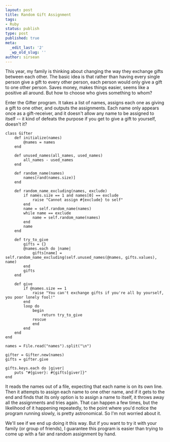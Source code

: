 ```yaml
---
layout: post
title: Random Gift Assignment
tags:
- Ruby
status: publish
type: post
published: true
meta:
  _edit_last: '2'
  _wp_old_slug: ''
author: sirsean
---
```

This year, my family is thinking about changing the way they exchange gifts between each other. The basic idea is that rather than having every single person give a gift to every other person, each person would only give a gift to one other person. Saves money, makes things easier, seems like a positive all around. But how to choose who gives something to whom?

Enter the Gifter program. It takes a list of names, assigns each one as giving a gift to one other, and outputs the assignments. Each name only appears once as a gift-receiver, and it doesn't allow any name to be assigned to itself -- it kind of defeats the purpose if you get to give a gift to yourself, doesn't it?


    class Gifter
        def initialize(names)
            @names = names
        end

        def unused_names(all_names, used_names)
            all_names - used_names
        end

        def random_name(names)
            names[rand(names.size)]
        end

        def random_name_excluding(names, exclude)
            if names.size == 1 and names[0] == exclude
                raise "Cannot assign #{exclude} to self"
            end
            name = self.random_name(names)
            while name == exclude
                name = self.random_name(names)
            end
            name
        end

        def try_to_give
            gifts = {}
            @names.each do |name|
                gifts[name] = self.random_name_excluding(self.unused_names(@names, gifts.values), name)
            end
            gifts
        end

        def give
            if @names.size == 1
                raise "You can't exchange gifts if you're all by yourself, you poor lonely fool!"
            end
            loop do
                begin
                    return try_to_give
                rescue
                end
            end
        end
    end

    names = File.read("names").split("\n")

    gifter = Gifter.new(names)
    gifts = gifter.give

    gifts.keys.each do |giver|
        puts "#{giver}: #{gifts[giver]}"
    end

It reads the names out of a file, expecting that each name is on its own line. Then it attempts to assign each name to one other name, and if it gets to the end and finds that its only option is to assign a name to itself, it throws away all the assignments and tries again. That can happen a few times, but the likelihood of it happening repeatedly, to the point where you'd notice the program running slowly, is pretty astronomical. So I'm not worried about it.

We'll see if we end up doing it this way. But if you want to try it with your family (or group of friends), I guarantee this program is easier than trying to come up with a fair and random assignment by hand.
